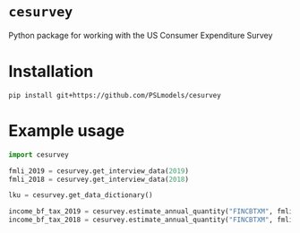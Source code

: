 # `cesurvey`
Python package for working with the US Consumer Expenditure Survey

# Installation

```shell
pip install git+https://github.com/PSLmodels/cesurvey
```


# Example usage

```python
import cesurvey

fmli_2019 = cesurvey.get_interview_data(2019)
fmli_2018 = cesurvey.get_interview_data(2018)

lku = cesurvey.get_data_dictionary()

income_bf_tax_2019 = cesurvey.estimate_annual_quantity("FINCBTXM", fmli_2019)
income_bf_tax_2018 = cesurvey.estimate_annual_quantity("FINCBTXM", fmli_2018)
```
